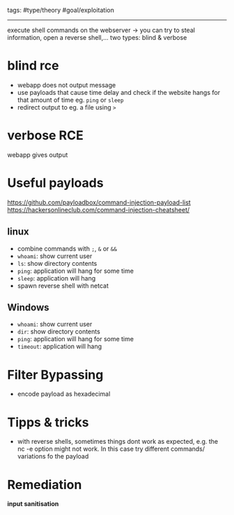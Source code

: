 tags: #type/theory  #goal/exploitation

---

execute shell commands on the webserver
-> you can try to steal information, open a reverse shell,...
two types: blind & verbose
# blind rce
- webapp does not output message
- use payloads that cause time delay and check if the website hangs for that amount of time eg. `ping` or `sleep`
- redirect output to eg. a file using `>` 
# verbose RCE
webapp gives output

# Useful payloads
https://github.com/payloadbox/command-injection-payload-list
https://hackersonlineclub.com/command-injection-cheatsheet/

## linux
- combine commands with `;`, `&` or `&&`
- `whoami`: show current user
- `ls`: show directory contents
- `ping`: application will hang for some time
- `sleep`: application will hang
- spawn reverse shell with netcat
## Windows
- `whoami`: show current user
- `dir`: show directory contents
- `ping`: application will hang for some time
- `timeout`: application will hang
# Filter Bypassing
- encode payload as hexadecimal

# Tipps & tricks
- with reverse shells, sometimes things dont work as expected, e.g. the nc -e option might not work. In this case try different commands/ variations fo the payload
# Remediation
**input sanitisation**

